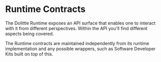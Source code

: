 # Runtime Contracts

The Dolittle Runtime exposes an API surface that enables one to interact with
it from different perspectives. Within the API you'll find different aspects
being covered.

The Runtime contracts are maintained independently from its runtime implementation
and any possible wrappers, such as Software Developer Kits built on top of this.
